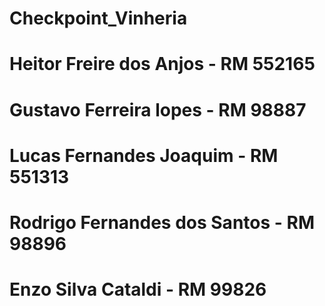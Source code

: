 # Checkpoint_Vinheria
# Heitor Freire dos Anjos - RM 552165
# Gustavo Ferreira lopes - RM 98887
# Lucas Fernandes Joaquim - RM 551313
# Rodrigo Fernandes dos Santos - RM 98896
# Enzo Silva Cataldi - RM  99826
